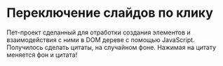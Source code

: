 # Переключение слайдов по клику

Пет-проект сделанный для отработки создания элементов и взаимодействия с ними в DOM дереве с помощью JavaScript.
Получилось сделать цитаты, на случайном фоне.
Нажимая на цитату меняется фон и цитата!
